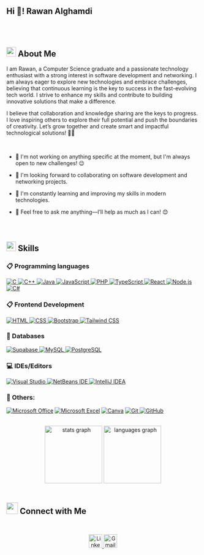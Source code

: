 <h2 align="left">Hi 👋! Rawan Alghamdi  </h2>
<br>
<br>
<h2 id="--about-me"><img src="https://c.tenor.com/NCRHhqkXrJYAAAAi/programmers-go-internet.gif" width="25">  <b>About Me</b></h2>
<p>I am Rawan, a Computer Science graduate and a passionate technology enthusiast with a strong interest in software development and networking. I am always eager to explore new technologies and embrace challenges, believing that continuous learning is the key to success in the fast-evolving tech world. I strive to enhance my skills and contribute to building innovative solutions that make a difference.

I believe that collaboration and knowledge sharing are the keys to progress. I love inspiring others to explore their full potential and push the boundaries of creativity. Let’s grow together and create smart and impactful technological solutions! 🚀💡</p>
<br>
<ul>
<li>
<p>🔭 I'm not working on anything specific at the moment, but I'm always open to new challenges! 😉 </p>
</li>
<li>
<p> 👯 I'm looking forward to collaborating on software development and networking projects.</p>
</li>
<li>
<p>🌱 I'm constantly learning and improving my skills in modern technologies.</p>
</li>
<li>
<p>💬 Feel free to ask me anything—I’ll help as much as I can! 😊</p>
</li>
</ul>

###


###


<br>
<h2 id="-skills"><img src="https://media2.giphy.com/media/QssGEmpkyEOhBCb7e1/giphy.gif?cid=ecf05e47a0n3gi1bfqntqmob8g9aid1oyj2wr3ds3mg700bl&amp;rid=giphy.gif" width="25"><b> Skills</b></h2>

<h3 id="-programming-languages">📋 Programming languages</h3>
<p align="left"> 
  <a href="https://github.com/Rawan1312?tab=repositories&q=&type=&language=c" target="_blank"> 
    <img alt="C" src="https://img.shields.io/badge/C-%232370ED.svg?logo=c&amp;logoColor=white">
  </a> 
  <a href="https://github.com/Rawan1312?tab=repositories&q=&type=&language=cpp" target="_blank"> 
    <img alt="C++" src="https://img.shields.io/badge/C++-%2300599C.svg?logo=c%2B%2B&amp;logoColor=white">
  </a> 
  <a href="https://github.com/Rawan1312?tab=repositories&q=&type=&language=java" target="_blank"> 
    <img alt="Java" src="https://img.shields.io/badge/Java-%23ED8B00.svg?logo=java&amp;logoColor=white">
  </a>
  <a href="https://github.com/Rawan1312?tab=repositories&q=&type=&language=javascript" target="_blank"> 
    <img alt="JavaScript" src="https://img.shields.io/badge/JavaScript-%23F7DF1E.svg?logo=javascript&amp;logoColor=black">
  </a>
  <a href="https://github.com/Rawan1312?tab=repositories&q=&type=&language=php" target="_blank">
    <img alt="PHP" src="https://img.shields.io/badge/PHP-%23777BB4.svg?logo=php&amp;logoColor=white">
  </a>
  <a href="https://github.com/Rawan1312?tab=repositories&q=&type=&language=typescript" target="_blank">
    <img alt="TypeScript" src="https://img.shields.io/badge/TypeScript-%23282333.svg?logo=typescript&amp;logoColor=white">
  </a>
  <a href="https://github.com/Rawan1312?tab=repositories&q=&type=&language=react" target="_blank">
    <img alt="React" src="https://img.shields.io/badge/React-%2361DAFB.svg?logo=react&amp;logoColor=white">
  </a>
  <a href="https://github.com/Rawan1312?tab=repositories&q=&type=&language=nodejs" target="_blank">
    <img alt="Node.js" src="https://img.shields.io/badge/Node.js-%23339933.svg?logo=node.js&amp;logoColor=white">
  </a>
  <a href="https://github.com/Rawan1312?tab=repositories&q=&type=&language=csharp" target="_blank">
    <img alt="C#" src="https://img.shields.io/badge/C%23-%23239120.svg?logo=csharp&amp;logoColor=white">
  </a>
</p>

<h3 id="-frontend-development">📋 Frontend Development</h3>
<p align="left"> 
  <a href="https://github.com/Rawan1312?tab=repositories&q=&type=&language=html" target="_blank"> 
   <img alt="HTML" src="https://img.shields.io/badge/HTML5-%23E34F26.svg?logo=html5&amp;logoColor=white">
  </a>   
  <a href="https://github.com/Rawan1312?tab=repositories&q=&type=&language=css" target="_blank">
    <img alt="CSS" src="https://img.shields.io/badge/CSS3-%231572B6.svg?logo=css3&amp;logoColor=white">
  </a> 
  <a href="https://github.com/Rawan1312?tab=repositories&q=&type=&language=bootstrap" target="_blank"> 
    <img alt="Bootstrap" src="https://img.shields.io/badge/Bootstrap-%23563D7C.svg?logo=bootstrap&amp;logoColor=white">
  </a>
  <a href="https://github.com/Rawan1312?tab=repositories&q=&type=&language=tailwindcss" target="_blank"> 
    <img alt="Tailwind CSS" src="https://img.shields.io/badge/Tailwind%20CSS-%2338B2AC.svg?logo=tailwind-css&amp;logoColor=white">
  </a>
</p>

<h3 id="-databases">💾 Databases</h3>
<p align="left"> 
  <a href="https://github.com/Rawan1312?tab=repositories&q=&type=&language=supabase" target="_blank"> 
    <img alt="Supabase" src="https://img.shields.io/badge/Supabase-%237747FF.svg?logo=supabase&amp;logoColor=white">
  </a>   
  <a href="https://github.com/Rawan1312?tab=repositories&q=&type=&language=mysql" target="_blank"> 
    <img alt="MySQL" src="https://img.shields.io/badge/MySQL-%2300f.svg?logo=mysql&amp;logoColor=white">
  </a>
  <a href="https://github.com/Rawan1312?tab=repositories&q=&type=&language=postgresql" target="_blank">
    <img alt="PostgreSQL" src="https://img.shields.io/badge/PostgreSQL-%23316192.svg?logo=postgresql&amp;logoColor=white">
  </a>
</p>

<h3 id="-ideseditors">💻 IDEs/Editors</h3>
<p align="left"> 
  <a href="https://visualstudio.microsoft.com/" target="_blank"> 
    <img alt="Visual Studio" src="https://img.shields.io/badge/Visual%20Studio-5C2D91.svg?logo=visual-studio&amp;logoColor=white">
  </a>
  <a href="https://netbeans.apache.org/" target="_blank"> 
    <img alt="NetBeans IDE" src="https://img.shields.io/badge/NetBeans%20IDE-1B6AC6.svg?logo=apache-netbeans-ide&amp;logoColor=white">
  </a>
  <a href="https://www.jetbrains.com/idea/" target="_blank"> 
    <img alt="IntelliJ IDEA" src="https://img.shields.io/badge/IntelliJ%20IDEA-000000.svg?logo=intellij-idea&amp;logoColor=white">
  </a>
</p>

<h3 id="-others">🥅 Others:</h3>
<p>
  <a href="https://www.office.com" target="_blank"><img alt="Microsoft Office" src="https://img.shields.io/badge/Microsoft_Office-D83B01?logo=microsoft-office&amp;logoColor=white"></a>
  <a href="https://www.microsoft.com/en-us/microsoft-365/excel" target="_blank"><img alt="Microsoft Excel" src="https://img.shields.io/badge/Microsoft_Excel-217346?logo=microsoft-excel&amp;logoColor=white"></a>
  <a href="https://www.canva.com" target="_blank"><img alt="Canva" src="https://img.shields.io/badge/Canva-%2300C4CC.svg?logo=Canva&amp;logoColor=white"></a>
  <a href="https://git-scm.com/" target="_blank"> 
    <img alt="Git" src="https://img.shields.io/badge/Git-%23F05033.svg?logo=git&amp;logoColor=white">
  </a>
  <a href="https://github.com/" target="_blank"> 
    <img alt="GitHub" src="https://img.shields.io/badge/GitHub-%23121011.svg?logo=github&amp;logoColor=white">
  </a>
</p>


<br>
<div align="center">
  <img src="https://github-readme-stats.vercel.app/api?username=Rawan1312&hide_title=false&hide_rank=false&show_icons=true&include_all_commits=true&count_private=true&disable_animations=false&theme=dracula&locale=en&hide_border=false" height="150" alt="stats graph"  />
  <img src="https://github-readme-stats.vercel.app/api/top-langs?username=Rawan1312&locale=en&hide_title=false&layout=compact&card_width=320&langs_count=5&theme=dracula&hide_border=false" height="150" alt="languages graph"  />
</div>


</div>
<br>

<h2 id="-connect-with-me"><img src="https://media.giphy.com/media/LnQjpWaON8nhr21vNW/giphy.gif" width="30"> <b>Connect with Me</b></h2>
<br>
<p align="center"><!-----Social Accounts------>
</p><p align="center">

 <a href="http://linkedin.com/in/rawan-alrifai-225a16316">
  <img src="https://raw.githubusercontent.com/rahulbanerjee26/githubAboutMeGenerator/main/icons/linked-in-alt.svg" height="35" alt="LinkedIn logo" />
</a>
<a href="mailto:rawanalrifai24@gmail.com">
  <img src="https://img.shields.io/static/v1?message=Gmail&logo=gmail&label=&color=D14836&logoColor=white&labelColor=&style=for-the-badge" height="35" alt="Gmail logo" />
</a>


<br>




